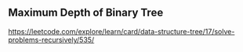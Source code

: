 ## Maximum Depth of Binary Tree
https://leetcode.com/explore/learn/card/data-structure-tree/17/solve-problems-recursively/535/
